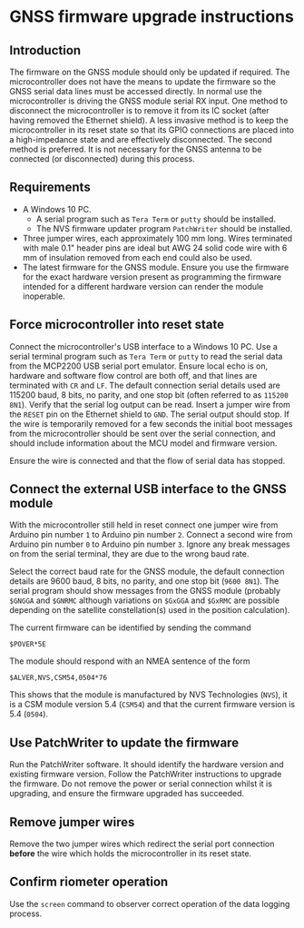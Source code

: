# GNSS firmware upgrade instructions

## Introduction

The firmware on the GNSS module should only be updated if required.
The microcontroller does not have the means to update the firmware so
the GNSS serial data lines must be accessed directly. In normal use
the microcontroller is driving the GNSS module serial RX input. One
method to disconnect the microcontroller is to remove it from its IC
socket (after having removed the Ethernet shield). A less invasive
method is to keep the microcontroller in its reset state so that its
GPIO connections are placed into a high-impedance state and are
effectively disconnected. The second method is preferred. It is not
necessary for the GNSS antenna to be connected (or disconnected)
during this process.

## Requirements

* A Windows 10 PC.
    * A serial program such as `Tera Term` or `putty` should be installed.
    * The NVS firmware updater program `PatchWriter` should be installed.
* Three jumper wires, each approximately 100 mm long. Wires terminated
  with male 0.1" header pins are ideal but AWG 24 solid code wire with
  6 mm of insulation removed from each end could also be used.
* The latest firmware for the GNSS module. Ensure you use the firmware
  for the exact hardware version present as programming the firmware
  intended for a different hardware version can render the module
  inoperable.

## Force microcontroller into reset state

Connect the microcontroller's USB interface to a Windows 10 PC. Use a
serial terminal program such as `Tera Term` or `putty` to read the
serial data from the MCP2200 USB serial port emulator. Ensure local
echo is on, hardware and software flow control are both off, and that
lines are terminated with `CR` and `LF`.
The default connection serial details used are 115200 baud, 8 bits, no
parity, and one stop bit (often referred to as `115200 8N1`). Verify
that the serial log output can be read. Insert a jumper wire from the
`RESET` pin on the Ethernet shield to `GND`. The serial output should
stop. If the wire is temporarily removed for a few seconds the initial
boot messages from the microcontroller should be sent over the serial
connection, and should include information about the MCU model and
firmware version. 

Ensure the wire is connected and that the flow of serial data has
stopped.

## Connect the external USB interface to the GNSS module

With the microcontroller still held in reset connect one jumper wire
from Arduino pin number `1` to Arduino pin number `2`. Connect a
second wire from Arduino pin number `0` to Arduino pin number
`3`. Ignore any break messages on from the serial terminal, they are
due to the wrong baud rate.

Select the correct baud rate for the GNSS module, the default
connection details are 9600 baud, 8 bits, no parity, and one stop bit
(`9600 8N1`). The serial program should show messages from the GNSS
module (probably `$GNGGA` and `$GNRMC` although variations on `$GxGGA`
and `$GxRMC` are possible depending on the satellite constellation(s)
used in the position calculation).

The current firmware can be identified by sending the command
```
$POVER*5E
```
The module should respond with an NMEA sentence of the form
```
$ALVER,NVS,CSM54,0504*76
```
This shows that the module is manufactured by NVS Technologies
(`NVS`), it is a CSM module version 5.4 (`CSM54`) and that the current
firmware version is 5.4 (`0504`).

## Use PatchWriter to update the firmware

Run the PatchWriter software. It should identify the hardware version
and existing firmware version. Follow the PatchWriter instructions to
upgrade the firmware. Do not remove the power or serial connection
whilst it is upgrading, and ensure the firmware upgraded has
succeeded.

## Remove jumper wires

Remove the two jumper wires which redirect the serial port connection
**before** the wire which holds the microcontroller in its reset
state.

## Confirm riometer operation

Use the `screen` command to observer correct operation of the data
logging process.

